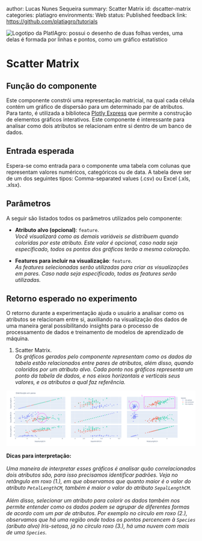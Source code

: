 author: Lucas Nunes Sequeira
summary: Scatter Matrix
id: dscatter-matrix
categories: platiagro
environments: Web
status: Published
feedback link: https://github.com/platiagro/tutorials


![Logotipo da PlatIAgro: possui o desenho de duas folhas verdes, uma delas é formada por linhas e pontos, como um gráfico estatístico](img/logo.png)


# Scatter Matrix

## Função do componente

Este componente constrói uma representação matricial, na qual cada célula contém um gráfico de dispersão para um determinado par de atributos. Para tanto, é utilizada a biblioteca [Plotly Express](https://plotly.com/python/plotly-express/) que permite a construção de elementos gráficos interativos. Este componente é interessante para analisar como dois atributos se relacionam entre si dentro de um banco de dados.

## Entrada esperada

Espera-se como entrada para o componente uma tabela com colunas que representam valores numéricos, categóricos ou de data. A tabela deve ser de um dos seguintes tipos: Comma-separated values (.csv) ou Excel (.xls, .xlsx).

## Parâmetros

A seguir são listados todos os parâmetros utilizados pelo componente:

- **Atributo alvo (opcional)**: `feature`.<br>
<em>Você visualizará como as demais variáveis se distribuem quando coloridas por este atributo. Este valor é opcional, caso nada seja especificado, todos os pontos dos gráficos terão a mesma coloração.</em>


- **Features para incluir na visualização**: `feature`.<br>
<em>As features selecionadas serão utilizadas para criar as visualizações em pares. Caso nada seja especificado, todas as features serão utilizadas.</em>


## Retorno esperado no experimento

O retorno durante a experimentação ajuda o usuário a analisar como os atributos se relacionam entre si, auxiliando na visualização dos dados de uma maneira geral possibilitando insights para o processo de processamento de dados e treinamento de modelos de aprendizado de máquina.

1. Scatter Matrix. <br> <em>Os gráficos gerados pelo componente representam como os dados da tabela estão relacionados entre pares de atributos, além disso, quando coloridos por um atributo alvo. Cada ponto nos gráficos representa um ponto da tabela de dados, e nos eixos horizontais e verticais seus valores, e os atributos a qual faz referência.</em>

<img src="img/visualization/scatter_matrix.png" width="800">

<br>

**Dicas para interpretação:**
<br><br>
<em>Uma maneira de interpretar esses gráficos é analisar quão correlacionados dois atributos são, para isso precisamos identificar padrões. Veja no retângulo em roxo (1.), em que observamos que quanto maior é o valor do atributo ```PetalLengthCM```, também é maior o valor do atributo ```SepalLengthCM```.</em><br><br>
<em>Além disso, selecionar um atributo para colorir os dados também nos permite entender como os dados podem se agrupar de diferentes formas de acordo com um par de atributos. Por exemplo no círculo em roxo (2.), observamos que há uma região onde todos os pontos percencem à ```Species``` (aributo alvo) Iris-setosa, já no círculo roxo (3.), há uma nuvem com mais de uma ```Species```.</em>